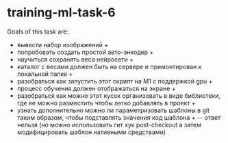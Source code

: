 # training-ml-task-6
Goals of this task are:
- вывести набор изображений +
- попробовать создать простой авто-энкодер +
- научиться сохранять веса нейросети +
- каталог с весами должен быть на сервере и примонтирован к локальной папке +
- разобраться как запустить этот скрипт на M1 с поддержкой gpu +
- процесс обучения должен отображаться на экране +
- разобраться как можно этот кусок организовать в виде библиотеки, где ее можно разместить чтобы легко добавлять в проект +
- узнать дополнительно можно ли параметризовать шаблоны в git таким образом, чтобы подставлять значения код шаблона +
-- ответ нельзя (но можно использовать гит хук post-checkout а затем модифицировать шаблон нативными средствами)